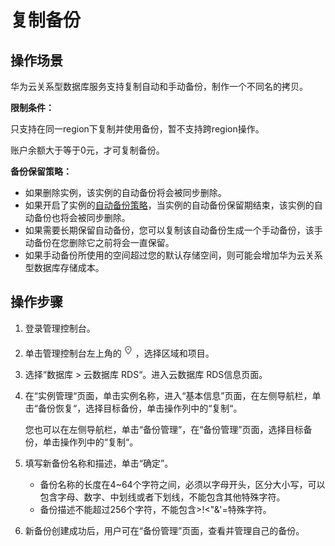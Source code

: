 # 复制备份<a name="zh-cn_topic_0037000197"></a>

## 操作场景<a name="section4332314314536"></a>

华为云关系型数据库服务支持复制自动和手动备份，制作一个不同名的拷贝。

**限制条件：**

只支持在同一region下复制并使用备份，暂不支持跨region操作。

账户余额大于等于0元，才可复制备份。

**备份保留策略：**

-   如果删除实例，该实例的自动备份将会被同步删除。
-   如果开启了实例的[自动备份策略](设置自动备份策略.md)，当实例的自动备份保留期结束，该实例的自动备份也将会被同步删除。
-   如果需要长期保留自动备份，您可以复制该自动备份生成一个手动备份，该手动备份在您删除它之前将会一直保留。
-   如果手动备份所使用的空间超过您的默认存储空间，则可能会增加华为云关系型数据库存储成本。

## 操作步骤<a name="section56693485162629"></a>

1.  登录管理控制台。
2.  单击管理控制台左上角的![](figures/Region灰色图标.png)，选择区域和项目。
3.  选择“数据库  \>  云数据库 RDS“。进入云数据库 RDS信息页面。
4.  在“实例管理“页面，单击实例名称，进入“基本信息”页面，在左侧导航栏，单击“备份恢复“，选择目标备份，单击操作列中的“复制“。

    您也可以在左侧导航栏，单击“备份管理”，在“备份管理”页面，选择目标备份，单击操作列中的“复制“。

5.  填写新备份名称和描述，单击“确定”。
    -   备份名称的长度在4\~64个字符之间，必须以字母开头，区分大小写，可以包含字母、数字、中划线或者下划线，不能包含其他特殊字符。
    -   备份描述不能超过256个字符，不能包含\>!<"&'=特殊字符。

6.  新备份创建成功后，用户可在“备份管理”页面，查看并管理自己的备份。

